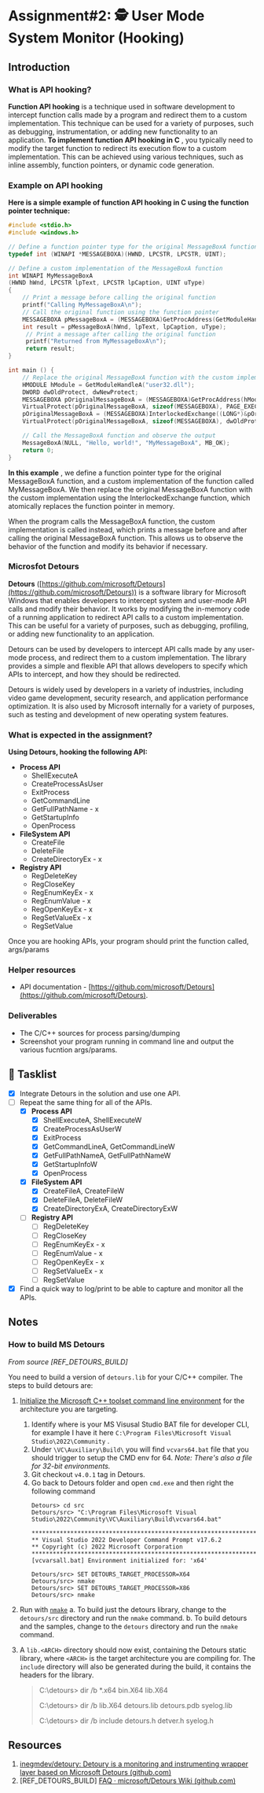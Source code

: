 # Assignment#2: 🕵 User Mode System Monitor (Hooking)

## Introduction

### **What is API hooking?**

**Function API hooking** is a technique used in software development to intercept function calls made by a program and redirect them to a custom implementation. This technique can be used for a variety of purposes, such as debugging, instrumentation, or adding new functionality to an application. **To implement function API hooking in C** , you typically need to modify the target function to redirect its execution flow to a custom implementation. This can be achieved using various techniques, such as inline assembly, function pointers, or dynamic code generation.

### **Example on API hooking**

**Here is a simple example of function API hooking in C using the function pointer technique:**

```cpp
#include <stdio.h>
#include <windows.h>

// Define a function pointer type for the original MessageBoxA function
typedef int (WINAPI *MESSAGEBOXA)(HWND, LPCSTR, LPCSTR, UINT);

// Define a custom implementation of the MessageBoxA function
int WINAPI MyMessageBoxA
(HWND hWnd, LPCSTR lpText, LPCSTR lpCaption, UINT uType)
{
    // Print a message before calling the original function
    printf("Calling MyMessageBoxA\n");
    // Call the original function using the function pointer
    MESSAGEBOXA pMessageBoxA = (MESSAGEBOXA)GetProcAddress(GetModuleHandleA("user32.dll"), "MessageBoxA");
    int result = pMessageBoxA(hWnd, lpText, lpCaption, uType);
     // Print a message after calling the original function
     printf("Returned from MyMessageBoxA\n");
     return result;
}

int main () {
    // Replace the original MessageBoxA function with the custom implementation
    HMODULE hModule = GetModuleHandleA("user32.dll");
    DWORD dwOldProtect, dwNewProtect;
    MESSAGEBOXA pOriginalMessageBoxA = (MESSAGEBOXA)GetProcAddress(hModule, "MessageBoxA");
    VirtualProtect(pOriginalMessageBoxA, sizeof(MESSAGEBOXA), PAGE_EXECUTE_READWRITE, &dwOldProtect);
    pOriginalMessageBoxA = (MESSAGEBOXA)InterlockedExchange((LONG*)&pOriginalMessageBoxA, (LONG)MyMessageBoxA);
    VirtualProtect(pOriginalMessageBoxA, sizeof(MESSAGEBOXA), dwOldProtect, &dwNewProtect);

    // Call the MessageBoxA function and observe the output
    MessageBoxA(NULL, "Hello, world!", "MyMessageBoxA", MB_OK);
    return 0;
}


```

**In this example** , we define a function pointer type for the original MessageBoxA function, and a custom implementation of the function called MyMessageBoxA. We then replace the original MessageBoxA function with the custom implementation using the InterlockedExchange function, which atomically replaces the function pointer in memory.

When the program calls the MessageBoxA function, the custom implementation is called instead, which prints a message before and after calling the original MessageBoxA function. This allows us to observe the behavior of the function and modify its behavior if necessary.

### Microsfot Detours

**Detours** ([https://github.com/microsoft/Detours](https://github.com/microsoft/Detours)) is a software library for Microsoft Windows that enables developers to intercept system and user-mode API calls and modify their behavior. It works by modifying the in-memory code of a running application to redirect API calls to a custom implementation. This can be useful for a variety of purposes, such as debugging, profiling, or adding new functionality to an application.

Detours can be used by developers to intercept API calls made by any user-mode process, and redirect them to a custom implementation. The library provides a simple and flexible API that allows developers to specify which APIs to intercept, and how they should be redirected.

Detours is widely used by developers in a variety of industries, including video game development, security research, and application performance optimization. It is also used by Microsoft internally for a variety of purposes, such as testing and development of new operating system features.

### What is expected in the assignment?

**Using Detours, hooking the following API:**

* **Process API**
  * ShellExecuteA
  * CreateProcessAsUser
  * ExitProcess
  * GetCommandLine
  * GetFullPathName - x
  * GetStartupInfo
  * OpenProcess
* **FileSystem API**
  * CreateFile
  * DeleteFile
  * CreateDirectoryEx - x
* **Registry API**
  * RegDeleteKey
  * RegCloseKey
  * RegEnumKeyEx - x
  * RegEnumValue - x
  * RegOpenKeyEx - x
  * RegSetValueEx - x
  * RegSetValue

Once you are hooking APIs, your program should print the function called, args/params

### Helper resources

* API documentation - [https://github.com/microsoft/Detours](https://github.com/microsoft/Detours).

### Deliverables

* The C/C++ sources for process parsing/dumping
* Screenshot your program running in command line and output the various fucntion args/params.

## 📃 Tasklist

* [x] Integrate Detours in the solution and use one API.
* [ ] Repeat the same thing for all of the APIs.
  * [x] **Process API**
    * [x] ShellExecuteA, ShellExecuteW
    * [x] CreateProcessAsUserW
    * [x] ExitProcess
    * [x] GetCommandLineA, GetCommandLineW
    * [x] GetFullPathNameA, GetFullPathNameW
    * [x] GetStartupInfoW
    * [x] OpenProcess
  * [x] **FileSystem API**
    * [x] CreateFileA, CreateFileW
    * [x] DeleteFileA, DeleteFileW
    * [x] CreateDirectoryExA, CreateDirectoryExW
  * [ ] **Registry API**
    * [ ] RegDeleteKey
    * [ ] RegCloseKey
    * [ ] RegEnumKeyEx - x
    * [ ] RegEnumValue - x
    * [ ] RegOpenKeyEx - x
    * [ ] RegSetValueEx - x
    * [ ] RegSetValue
* [x] Find a quick way to log/print to be able to capture and monitor all the APIs.

## Notes

### How to build MS Detours

*From source [REF_DETOURS_BUILD]*

You need to build a version of `detours.lib` for your C/C++ compiler. The steps to build detours are:

1. [Initialize the Microsoft C++ toolset command line environment](https://docs.microsoft.com/en-us/cpp/build/building-on-the-command-line?view=vs-2019) for the architecture you are targeting.

   1. Identify where is your MS Visusal Studio BAT file for developer CLI, for example I have it here `C:\Program Files\Microsoft Visual Studio\2022\Community` .
   2. Under `\VC\Auxiliary\Build\` you will find `vcvars64.bat` file that you should trigger to setup the CMD env for 64.
      *Note: There's also a file for 32-bit environments.*
   3. Git checkout `v4.0.1` tag in Detours.
   4. Go back to Detours folder and open `cmd.exe` and then right the following command
      ```batch
      Detours> cd src
      Detours/src> "C:\Program Files\Microsoft Visual Studio\2022\Community\VC\Auxiliary\Build\vcvars64.bat"

      **********************************************************************
      ** Visual Studio 2022 Developer Command Prompt v17.6.2
      ** Copyright (c) 2022 Microsoft Corporation
      **********************************************************************
      [vcvarsall.bat] Environment initialized for: 'x64'

      Detours/src> SET DETOURS_TARGET_PROCESSOR=X64
      Detours/src> nmake
      Detours/src> SET DETOURS_TARGET_PROCESSOR=X86
      Detours/src> nmake
      ```
2. Run with [`nmake`](https://docs.microsoft.com/en-us/cpp/build/reference/running-nmake)
   a. To build just the detours library, change to the `detours/src` directory and run the `nmake` command.
   b. To build detours and the samples, change to the `detours` directory and run the `nmake` command.
3. A `lib.<ARCH>` directory should now exist, containing the Detours static library, where `<ARCH>` is the target architecture you are compiling for. The `include` directory will also be generated during the build, it contains the headers for the library.

   > C:\detours> dir /b *.x64
   > bin.X64
   > lib.X64
   >
   > C:\detours> dir /b lib.X64
   > detours.lib
   > detours.pdb
   > syelog.lib
   >
   > C:\detours> dir /b include
   > detours.h
   > detver.h
   > syelog.h
   >

## Resources

1. [inegmdev/detoury: Detoury is a monitoring and instrumenting wrapper layer based on Microsoft Detours (github.com)](https://github.com/inegmdev/detoury)
2. [REF_DETOURS_BUILD] [FAQ · microsoft/Detours Wiki (github.com)](https://github.com/microsoft/detours/wiki/FAQ#compiling-with-detours-code)
